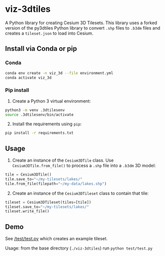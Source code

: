 # viz-3dtiles

A Python library for creating Cesium 3D Tilesets. This library uses a forked version of the py3dtiles Python library to convert `.shp` files to `.b3dm` files and creates a `tileset.json` to load into Cesium.

## Install via Conda or pip

### Conda

```bash
conda env create -n viz_3d --file environment.yml
conda activate viz_3d
```

### Pip install

1. Create a Python 3 virtual environment:

```bash
python3 -m venv .3dtilesenv
source .3dtilesenv/bin/activate
```

2. Install the requirements using `pip`:

```bash
pip install -r requirements.txt
```

## Usage

1. Create an instance of the `Cesium3DTile` class. Use `Cesium3DTile.from_file()` to process a `.shp` file into a `.b3dm` 3D model:

```python
tile = Cesium3DTile()
tile.save_to="~/my-tilesets/lakes/"
tile.from_file(filepath="~/my-data/lakes.shp")
```

2. Create an instance of the `Cesium3DTileset` class to contain that tile:

```python
tileset = Cesium3DTileset(tiles=[tile])
tileset.save_to="~/my-tilesets/lakes/"
tileset.write_file()
```

## Demo

See [/test/test.py](test/test.py) which creates an example tileset.

Usage: from the base directory (`./viz-3dtiles`) run `python test/test.py`
